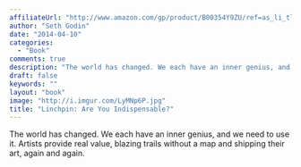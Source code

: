 ```yaml
---
affiliateUrl: "http://www.amazon.com/gp/product/B00354Y9ZU/ref=as_li_tl?ie=UTF8&camp=1789&creative=390957&creativeASIN=B00354Y9ZU&linkCode=as2&tag=jaktre-20&linkId=B54UG77FDRV54UKI"
author: "Seth Godin"
date: "2014-04-10"
categories:
  - "Book"
comments: true
description: "The world has changed. We each have an inner genius, and we need to use it. Artists provide real value, blazing trails without a map and shipping thei"
draft: false
keywords: ""
layout: "book"
image: "http://i.imgur.com/LyMNp6P.jpg"
title: "Linchpin: Are You Indispensable?"
---
```


The world has changed. We each have an inner genius, and we need to use it. Artists provide real value, blazing trails without a map and shipping their art, again and again.

